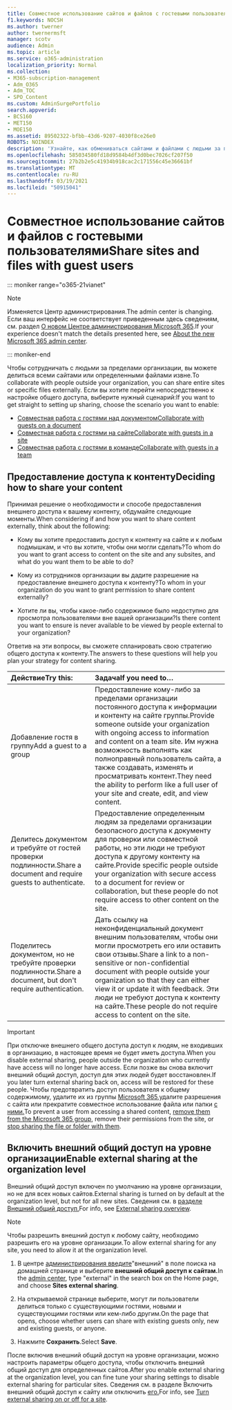 ```yaml
---
title: Совместное использование сайтов и файлов с гостевыми пользователями
f1.keywords: NOCSH
ms.author: twerner
author: twernermsft
manager: scotv
audience: Admin
ms.topic: article
ms.service: o365-administration
localization_priority: Normal
ms.collection:
- M365-subscription-management
- Adm_O365
- Adm_TOC
- SPO_Content
ms.custom: AdminSurgePortfolio
search.appverid:
- BCS160
- MET150
- MOE150
ms.assetid: 89502322-bfbb-43d6-9207-4030f8ce26e0
ROBOTS: NOINDEX
description: 'Узнайте, как обмениваться сайтами и файлами с людьми за пределами организации. '
ms.openlocfilehash: 585034580fd18d9584b4df3d0bec7026cf207f50
ms.sourcegitcommit: 27b2b2e5c41934b918cac2c171556c45e36661bf
ms.translationtype: MT
ms.contentlocale: ru-RU
ms.lasthandoff: 03/19/2021
ms.locfileid: "50915041"
---
```

# <a name="share-sites-and-files-with-guest-users"></a><span data-ttu-id="4ad0d-103">Совместное использование сайтов и файлов с гостевыми пользователями</span><span class="sxs-lookup"><span data-stu-id="4ad0d-103">Share sites and files with guest users</span></span>

::: moniker range="o365-21vianet"

> [!NOTE]
> <span data-ttu-id="4ad0d-104">Изменяется Центр администрирования.</span><span class="sxs-lookup"><span data-stu-id="4ad0d-104">The admin center is changing.</span></span> <span data-ttu-id="4ad0d-105">Если ваш интерфейс не соответствует приведенным здесь сведениям, см. раздел [О новом Центре администрирования Microsoft 365](../microsoft-365-admin-center-preview.md?preserve-view=true&view=o365-21vianet).</span><span class="sxs-lookup"><span data-stu-id="4ad0d-105">If your experience doesn't match the details presented here, see [About the new Microsoft 365 admin center](../microsoft-365-admin-center-preview.md?preserve-view=true&view=o365-21vianet).</span></span>

::: moniker-end

<span data-ttu-id="4ad0d-106">Чтобы сотрудничать с людьми за пределами организации, вы можете делиться всеми сайтами или определенными файлами извне.</span><span class="sxs-lookup"><span data-stu-id="4ad0d-106">To collaborate with people outside your organization, you can share entire sites or specific files externally.</span></span> <span data-ttu-id="4ad0d-107">Если вы хотите перейти непосредственно к настройке общего доступа, выберите нужный сценарий:</span><span class="sxs-lookup"><span data-stu-id="4ad0d-107">If you want to get straight to setting up sharing, choose the scenario you want to enable:</span></span>

- [<span data-ttu-id="4ad0d-108">Совместная работа с гостями над документом</span><span class="sxs-lookup"><span data-stu-id="4ad0d-108">Collaborate with guests on a document</span></span>](../../solutions/collaborate-on-documents.md)
- [<span data-ttu-id="4ad0d-109">Совместная работа с гостями на сайте</span><span class="sxs-lookup"><span data-stu-id="4ad0d-109">Collaborate with guests in a site</span></span>](../../solutions/collaborate-in-site.md)
- [<span data-ttu-id="4ad0d-110">Совместная работа с гостями в команде</span><span class="sxs-lookup"><span data-stu-id="4ad0d-110">Collaborate with guests in a team</span></span>](../../solutions/collaborate-as-team.md)
  
## <a name="deciding-how-to-share-your-content"></a><span data-ttu-id="4ad0d-111">Предоставление доступа к контенту</span><span class="sxs-lookup"><span data-stu-id="4ad0d-111">Deciding how to share your content</span></span>

<span data-ttu-id="4ad0d-112">Принимая решение о необходимости и способе предоставления внешнего доступа к вашему контенту, обдумайте следующие моменты.</span><span class="sxs-lookup"><span data-stu-id="4ad0d-112">When considering if and how you want to share content externally, think about the following:</span></span>
  
- <span data-ttu-id="4ad0d-113">Кому вы хотите предоставить доступ к контенту на сайте и к любым подмышкам, и что вы хотите, чтобы они могли сделать?</span><span class="sxs-lookup"><span data-stu-id="4ad0d-113">To whom do you want to grant access to content on the site and any subsites, and what do you want them to be able to do?</span></span>
    
- <span data-ttu-id="4ad0d-114">Кому из сотрудников организации вы дадите разрешение на предоставление внешнего доступа к контенту?</span><span class="sxs-lookup"><span data-stu-id="4ad0d-114">To whom in your organization do you want to grant permission to share content externally?</span></span> 
    
- <span data-ttu-id="4ad0d-115">Хотите ли вы, чтобы какое-либо содержимое было недоступно для просмотра пользователями вне вашей организации?</span><span class="sxs-lookup"><span data-stu-id="4ad0d-115">Is there content you want to ensure is never available to be viewed by people external to your organization?</span></span>
    
<span data-ttu-id="4ad0d-116">Ответив на эти вопросы, вы сможете спланировать свою стратегию общего доступа к контенту.</span><span class="sxs-lookup"><span data-stu-id="4ad0d-116">The answers to these questions will help you plan your strategy for content sharing.</span></span>
  
|<span data-ttu-id="4ad0d-117">**Действие**</span><span class="sxs-lookup"><span data-stu-id="4ad0d-117">**Try this:**</span></span>|<span data-ttu-id="4ad0d-118">**Задача**</span><span class="sxs-lookup"><span data-stu-id="4ad0d-118">**If you need to…**</span></span>|
|:-----|:-----|
|<span data-ttu-id="4ad0d-119">Добавление гостя в группу</span><span class="sxs-lookup"><span data-stu-id="4ad0d-119">Add a guest to a group</span></span>  <br/> |<span data-ttu-id="4ad0d-120">Предоставление кому-либо за пределами организации постоянного доступа к информации и контенту на сайте группы.</span><span class="sxs-lookup"><span data-stu-id="4ad0d-120">Provide someone outside your organization with ongoing access to information and content on a team site.</span></span> <span data-ttu-id="4ad0d-121">Им нужна возможность выполнять как полноправный пользователь сайта, а также создавать, изменять и просматривать контент.</span><span class="sxs-lookup"><span data-stu-id="4ad0d-121">They need the ability to perform like a full user of your site and create, edit, and view content.</span></span>  <br/> |
|<span data-ttu-id="4ad0d-122">Делитесь документом и требуйте от гостей проверки подлинности.</span><span class="sxs-lookup"><span data-stu-id="4ad0d-122">Share a document and require guests to authenticate.</span></span>  <br/> |<span data-ttu-id="4ad0d-123">Предоставление определенным людям за пределами организации безопасного доступа к документу для проверки или совместной работы, но эти люди не требуют доступа к другому контенту на сайте.</span><span class="sxs-lookup"><span data-stu-id="4ad0d-123">Provide specific people outside your organization with secure access to a document for review or collaboration, but these people do not require access to other content on the site.</span></span>  <br/> |
|<span data-ttu-id="4ad0d-124">Поделитесь документом, но не требуйте проверки подлинности.</span><span class="sxs-lookup"><span data-stu-id="4ad0d-124">Share a document, but don't require authentication.</span></span>  <br/> |<span data-ttu-id="4ad0d-125">Дать ссылку на неконфиденциальный документ внешним пользователям, чтобы они могли просмотреть его или оставить свои отзывы.</span><span class="sxs-lookup"><span data-stu-id="4ad0d-125">Share a link to a non-sensitive or non-confidential document with people outside your organization so that they can either view it or update it with feedback.</span></span> <span data-ttu-id="4ad0d-126">Эти люди не требуют доступа к контенту на сайте.</span><span class="sxs-lookup"><span data-stu-id="4ad0d-126">These people do not require access to content on the site.</span></span>  <br/> |
   
> [!IMPORTANT]
> <span data-ttu-id="4ad0d-127">При отключке внешнего общего доступа доступ к людям, не входивших в организацию, в настоящее время не будет иметь доступа.</span><span class="sxs-lookup"><span data-stu-id="4ad0d-127">When you disable external sharing, people outside the organization who currently have access will no longer have access.</span></span> <span data-ttu-id="4ad0d-128">Если позже вы снова включит внешний общий доступ, доступ для этих людей будет восстановлен.</span><span class="sxs-lookup"><span data-stu-id="4ad0d-128">If you later turn external sharing back on, access will be restored for these people.</span></span> <span data-ttu-id="4ad0d-129">Чтобы предотвратить доступ пользователя к общему содержимому, удалите их из группы [Microsoft 365,](/office365/admin/create-groups/add-or-remove-members-from-groups)удалите разрешения с сайта или прекратите совместное использование файла или папки [с ними.](https://support.microsoft.com/office/0a36470f-d7fe-40a0-bd74-0ac6c1e13323)</span><span class="sxs-lookup"><span data-stu-id="4ad0d-129">To prevent a user from accessing a shared content, [remove them from the Microsoft 365 group](/office365/admin/create-groups/add-or-remove-members-from-groups), remove their permissions from the site, or [stop sharing the file or folder with them](https://support.microsoft.com/office/0a36470f-d7fe-40a0-bd74-0ac6c1e13323).</span></span> 
  
## <a name="enable-external-sharing-at-the-organization-level"></a><span data-ttu-id="4ad0d-130">Включить внешний общий доступ на уровне организации</span><span class="sxs-lookup"><span data-stu-id="4ad0d-130">Enable external sharing at the organization level</span></span>

<span data-ttu-id="4ad0d-131">Внешний общий доступ включен по умолчанию на уровне организации, но не для всех новых сайтов.</span><span class="sxs-lookup"><span data-stu-id="4ad0d-131">External sharing is turned on by default at the organization level, but not for all new sites.</span></span> <span data-ttu-id="4ad0d-132">Сведения см. в [разделе Внешний общий доступ.](/sharepoint/external-sharing-overview)</span><span class="sxs-lookup"><span data-stu-id="4ad0d-132">For info, see [External sharing overview](/sharepoint/external-sharing-overview).</span></span> 

> [!NOTE]
>  <span data-ttu-id="4ad0d-133">Чтобы разрешить внешний доступ к любому сайту, необходимо разрешить его на уровне организации.</span><span class="sxs-lookup"><span data-stu-id="4ad0d-133">To allow external sharing for any site, you need to allow it at the organization level.</span></span> 
  
1. <span data-ttu-id="4ad0d-134">В центре [администрирования введите](https://go.microsoft.com/fwlink/p/?linkid=2024339)"внешний" в поле поиска на домашней странице и выберите **внешний общий доступ к сайтам.**</span><span class="sxs-lookup"><span data-stu-id="4ad0d-134">In the [admin center](https://go.microsoft.com/fwlink/p/?linkid=2024339), type "external" in the search box on the Home page, and choose **Sites external sharing**.</span></span>
  
2. <span data-ttu-id="4ad0d-135">На открываемой странице выберите, могут ли пользователи делиться только с существующими гостями, новыми и существующими гостями или кем-либо другим.</span><span class="sxs-lookup"><span data-stu-id="4ad0d-135">On the page that opens, choose whether users can share with existing guests only, new and existing guests, or anyone.</span></span> 
    
3. <span data-ttu-id="4ad0d-136">Нажмите **Сохранить**.</span><span class="sxs-lookup"><span data-stu-id="4ad0d-136">Select **Save**.</span></span>
    
<span data-ttu-id="4ad0d-137">После включив внешний общий доступ на уровне организации, можно настроить параметры общего доступа, чтобы отключить внешний общий доступ для определенных сайтов.</span><span class="sxs-lookup"><span data-stu-id="4ad0d-137">After you enable external sharing at the organization level, you can fine tune your sharing settings to disable external sharing for particular sites.</span></span> <span data-ttu-id="4ad0d-138">Сведения см. в разделе Включить внешний общий доступ к сайту или отключить [его.](/sharepoint/change-external-sharing-site)</span><span class="sxs-lookup"><span data-stu-id="4ad0d-138">For info, see [Turn external sharing on or off for a site](/sharepoint/change-external-sharing-site).</span></span>
  

  

